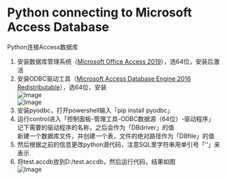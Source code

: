 # Python connecting to Microsoft Access Database
Python连接Access数据库
1.	安装数据库管理系统（[Microsoft Office Access 2019](https://msdn.itellyou.cn/)），选64位，安装后激活  
2.	安装ODBC驱动工具（[Microsoft Access Database Engine 2016 Redistributable](https://www.microsoft.com/en-us/download/details.aspx?id=54920)），选64位，安装  
![Image](https://raw.githubusercontent.com/TenmaSennpai/PythonAccess/master/1.png)  
![Image](https://raw.githubusercontent.com/TenmaSennpai/PythonAccess/master/2.png)  
3.	安装pyodbc，打开powershell输入「pip install pyodbc」
4.	运行control进入「控制面板-管理工具-ODBC数据源（64位）-驱动程序」  
    记下需要的驱动程序的名称，之后会作为「DBdriver」的值  
    新建一个数据库文件，并创建一个表，文件的绝对路径作为「DBfile」的值  
5.	然后根据之前的信息更改python源代码，注意SQL里字符串用单引号「‘’」来表示
6.  将test.accdb放到D:/test.accdb，然后运行代码，结果如图  
![Image](https://raw.githubusercontent.com/TenmaSennpai/PythonAccess/master/3.png)


